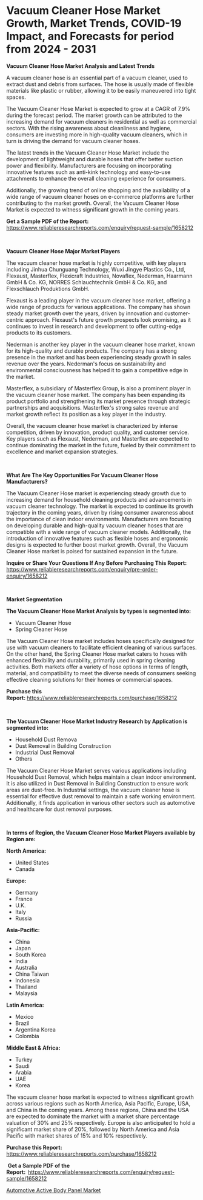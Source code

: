 <p><h1>Vacuum Cleaner Hose Market Growth, Market Trends, COVID-19 Impact, and Forecasts for period from 2024 - 2031</h1></p><p><strong>Vacuum Cleaner Hose Market Analysis and Latest Trends</strong></p>
<p><p>A vacuum cleaner hose is an essential part of a vacuum cleaner, used to extract dust and debris from surfaces. The hose is usually made of flexible materials like plastic or rubber, allowing it to be easily maneuvered into tight spaces.</p><p>The Vacuum Cleaner Hose Market is expected to grow at a CAGR of 7.9% during the forecast period. The market growth can be attributed to the increasing demand for vacuum cleaners in residential as well as commercial sectors. With the rising awareness about cleanliness and hygiene, consumers are investing more in high-quality vacuum cleaners, which in turn is driving the demand for vacuum cleaner hoses.</p><p>The latest trends in the Vacuum Cleaner Hose Market include the development of lightweight and durable hoses that offer better suction power and flexibility. Manufacturers are focusing on incorporating innovative features such as anti-kink technology and easy-to-use attachments to enhance the overall cleaning experience for consumers.</p><p>Additionally, the growing trend of online shopping and the availability of a wide range of vacuum cleaner hoses on e-commerce platforms are further contributing to the market growth. Overall, the Vacuum Cleaner Hose Market is expected to witness significant growth in the coming years.</p></p>
<p><strong>Get a Sample PDF of the Report:&nbsp;</strong> <a href="https://www.reliableresearchreports.com/enquiry/request-sample/1658212">https://www.reliableresearchreports.com/enquiry/request-sample/1658212</a></p>
<p>&nbsp;</p>
<p><strong>Vacuum Cleaner Hose Major Market Players</strong></p>
<p><p>The vacuum cleaner hose market is highly competitive, with key players including Jinhua Chunguang Technology, Wuxi Jingye Plastics Co., Ltd, Flexaust, Masterflex, Flexicraft Industries, Novaflex, Nederman, Haarmann GmbH & Co. KG, NORRES Schlauchtechnik GmbH & Co. KG, and Flexschlauch Produktions GmbH.</p><p>Flexaust is a leading player in the vacuum cleaner hose market, offering a wide range of products for various applications. The company has shown steady market growth over the years, driven by innovation and customer-centric approach. Flexaust's future growth prospects look promising, as it continues to invest in research and development to offer cutting-edge products to its customers.</p><p>Nederman is another key player in the vacuum cleaner hose market, known for its high-quality and durable products. The company has a strong presence in the market and has been experiencing steady growth in sales revenue over the years. Nederman's focus on sustainability and environmental consciousness has helped it to gain a competitive edge in the market.</p><p>Masterflex, a subsidiary of Masterflex Group, is also a prominent player in the vacuum cleaner hose market. The company has been expanding its product portfolio and strengthening its market presence through strategic partnerships and acquisitions. Masterflex's strong sales revenue and market growth reflect its position as a key player in the industry.</p><p>Overall, the vacuum cleaner hose market is characterized by intense competition, driven by innovation, product quality, and customer service. Key players such as Flexaust, Nederman, and Masterflex are expected to continue dominating the market in the future, fueled by their commitment to excellence and market expansion strategies.</p></p>
<p>&nbsp;</p>
<p><strong>What Are The Key Opportunities For Vacuum Cleaner Hose Manufacturers?</strong></p>
<p><p>The Vacuum Cleaner Hose market is experiencing steady growth due to increasing demand for household cleaning products and advancements in vacuum cleaner technology. The market is expected to continue its growth trajectory in the coming years, driven by rising consumer awareness about the importance of clean indoor environments. Manufacturers are focusing on developing durable and high-quality vacuum cleaner hoses that are compatible with a wide range of vacuum cleaner models. Additionally, the introduction of innovative features such as flexible hoses and ergonomic designs is expected to further boost market growth. Overall, the Vacuum Cleaner Hose market is poised for sustained expansion in the future.</p></p>
<p><strong>Inquire or Share Your Questions If Any Before Purchasing This Report:</strong> <a href="https://www.reliableresearchreports.com/enquiry/pre-order-enquiry/1658212">https://www.reliableresearchreports.com/enquiry/pre-order-enquiry/1658212</a></p>
<p>&nbsp;</p>
<p><strong>Market Segmentation</strong></p>
<p><strong>The Vacuum Cleaner Hose Market Analysis by types is segmented into:</strong></p>
<p><ul><li>Vacuum Cleaner Hose</li><li>Spring Cleaner Hose</li></ul></p>
<p><p>The Vacuum Cleaner Hose market includes hoses specifically designed for use with vacuum cleaners to facilitate efficient cleaning of various surfaces. On the other hand, the Spring Cleaner Hose market caters to hoses with enhanced flexibility and durability, primarily used in spring cleaning activities. Both markets offer a variety of hose options in terms of length, material, and compatibility to meet the diverse needs of consumers seeking effective cleaning solutions for their homes or commercial spaces.</p></p>
<p><strong>Purchase this Report:&nbsp;</strong><a href="https://www.reliableresearchreports.com/purchase/1658212">https://www.reliableresearchreports.com/purchase/1658212</a></p>
<p>&nbsp;</p>
<p><strong>The Vacuum Cleaner Hose Market Industry Research by Application is segmented into:</strong></p>
<p><ul><li>Household Dust Remova</li><li>Dust Removal in Building Construction</li><li>Industrial Dust Removal</li><li>Others</li></ul></p>
<p><p>The Vacuum Cleaner Hose Market serves various applications including Household Dust Removal, which helps maintain a clean indoor environment. It is also utilized in Dust Removal in Building Construction to ensure work areas are dust-free. In Industrial settings, the vacuum cleaner hose is essential for effective dust removal to maintain a safe working environment. Additionally, it finds application in various other sectors such as automotive and healthcare for dust removal purposes.</p></p>
<p>&nbsp;</p>
<p><strong>In terms of Region, the Vacuum Cleaner Hose Market Players available by Region are:</strong></p>
<p>
    <p> <strong> North America: </strong>
        <ul>
            <li>United States</li>
            <li>Canada</li>
        </ul>
        </p> 
    <p> <strong> Europe: </strong>
        <ul>
            <li>Germany</li>
            <li>France</li>
            <li>U.K.</li>
            <li>Italy</li>
            <li>Russia</li>
        </ul>
        </p> 
    <p> <strong> Asia-Pacific: </strong>
        <ul>
            <li>China</li>
            <li>Japan</li>
            <li>South Korea</li>
            <li>India</li>
            <li>Australia</li>
            <li>China Taiwan</li>
            <li>Indonesia</li>
            <li>Thailand</li>
            <li>Malaysia</li>
        </ul>
        </p> 
    <p> <strong> Latin America: </strong>
        <ul>
            <li>Mexico</li>
            <li>Brazil</li>
            <li>Argentina Korea</li>
            <li>Colombia</li>
        </ul>
        </p> 
    <p> <strong> Middle East & Africa: </strong>
        <ul>
            <li>Turkey</li>
            <li>Saudi</li>
            <li>Arabia</li>
            <li>UAE</li>
            <li>Korea</li>
        </ul>
    </p>
    </p>
<p><p>The vacuum cleaner hose market is expected to witness significant growth across various regions such as North America, Asia Pacific, Europe, USA, and China in the coming years. Among these regions, China and the USA are expected to dominate the market with a market share percentage valuation of 30% and 25% respectively. Europe is also anticipated to hold a significant market share of 20%, followed by North America and Asia Pacific with market shares of 15% and 10% respectively.</p></p>
<p><strong>Purchase this Report: </strong><a href="https://www.reliableresearchreports.com/purchase/1658212">https://www.reliableresearchreports.com/purchase/1658212</a></p>
<p>&nbsp;<strong>Get a Sample PDF of the Report:&nbsp;&nbsp;</strong><a href="https://www.reliableresearchreports.com/enquiry/request-sample/1658212">https://www.reliableresearchreports.com/enquiry/request-sample/1658212</a></p>
<p><strong></strong></p>
<p><p><a href="https://full-wildebeest-80b.notion.site/Automotive-Active-Body-Panel-Market-Offers-Provide-Insightful-Data-for-the-Time-Period-from-2024-to--e01679f134c34a219f253285d66316c6">Automotive Active Body Panel Market</a></p></p>